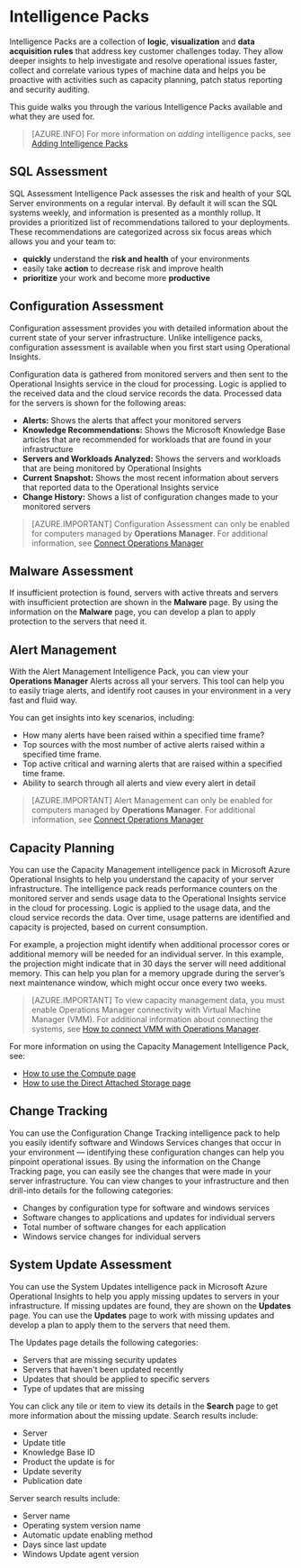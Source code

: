 <properties 
	pageTitle="Operational Insights Intelligence Packs" 
	description="Operational Insights is an analysis service that enables IT administrators to gain deep insight across on-premises and cloud environments. It enables you to interact with real-time and historical machine data to rapidly develop custom insights, and provides Microsoft and community-developed patterns for analyzing data." 
	services="operational-insights" 
	documentationCenter="n/a" 
	authors="bandersmsft" 
	manager="jwhit" 
	editor=""/>

<tags 
	ms.service="operational-insights" 
	ms.workload="operational-insights" 
	ms.tgt_pltfrm="NA" 
	ms.devlang="NA" 
	ms.topic="article" 
	ms.date="02/20/2015" 
	ms.author="alfran"/>

# Intelligence Packs

Intelligence Packs are a collection of **logic**, **visualization** and **data acquisition rules** that address key customer challenges today. They allow deeper insights to help investigate and resolve operational issues faster, collect and correlate various types of machine data and helps you be proactive with activities such as capacity planning, patch status reporting and security auditing.

This guide walks you through the various Intelligence Packs available and what they are used for.

>[AZURE.INFO] For more information on *adding* intelligence packs, see [Adding Intelligence Packs](../operational-insights-add-intelligence-pack.md)

## SQL Assessment

SQL Assessment Intelligence Pack assesses the risk and health of your SQL Server environments on a regular interval. By default it will scan the SQL systems weekly, and information is presented as a monthly rollup. It provides a prioritized list of recommendations tailored to your deployments. These recommendations are categorized across six focus areas which allows you and your team to:

- **quickly** understand the **risk and health** of your environments
- easily take **action** to decrease risk and improve health
- **prioritize** your work and become more **productive**
## Configuration Assessment

Configuration assessment provides you with detailed information about the current state of your server infrastructure. Unlike intelligence packs, configuration assessment is available when you first start using Operational Insights.

Configuration data is gathered from monitored servers and then sent to the Operational Insights service in the cloud for processing. Logic is applied to the received data and the cloud service records the data. Processed data for the servers is shown for the following areas:

- **Alerts:** Shows the alerts that affect your monitored servers
- **Knowledge Recommendations:** Shows the Microsoft Knowledge Base articles that are recommended for workloads that are found in your infrastructure
- **Servers and Workloads Analyzed:** Shows the servers and workloads that are being monitored by Operational Insights
- **Current Snapshot:** Shows the most recent information about servers that reported data to the Operational Insights service
- **Change History:** Shows a list of configuration changes made to your monitored servers

> [AZURE.IMPORTANT] Configuration Assessment can only be enabled for computers managed by **Operations Manager**.  For additional information, see [Connect Operations Manager](../operational-insights-connect-scom.md)
## Malware Assessment

If insufficient protection is found, servers with active threats and servers with insufficient protection are shown in the **Malware**  page. By using the information on the **Malware** page, you can develop a plan to apply protection to the servers that need it.

## Alert Management

With the Alert Management Intelligence Pack, you can view your **Operations Manager** Alerts across all your servers. This tool can help you to easily triage alerts, and identify root causes in your environment in a very fast and fluid way.

You can get insights into key scenarios, including:

- How many alerts have been raised within a specified time frame?
- Top sources with the most number of active alerts raised within a specified time frame.
- Top active critical and warning alerts that are raised within a specified time frame.
- Ability to search through all alerts and view every alert in detail

> [AZURE.IMPORTANT] Alert Management can only be enabled for computers managed by **Operations Manager**.  For additional information, see [Connect Operations Manager](../operational-insights-connect-scom)
## Capacity Planning

You can use the Capacity Management intelligence pack in Microsoft Azure Operational Insights to help you understand the capacity of your server infrastructure. The intelligence pack reads performance counters on the monitored server and sends usage data to the Operational Insights service in the cloud for processing. Logic is applied to the usage data, and the cloud service records the data. Over time, usage patterns are identified and capacity is projected, based on current consumption.

For example, a projection might identify when additional processor cores or additional memory will be needed for an individual server. In this example, the projection might indicate that in 30 days the server will need additional memory. This can help you plan for a memory upgrade during the server’s next maintenance window, which might occur once every two weeks.

>[AZURE.IMPORTANT] To view capacity management data, you must enable Operations Manager connectivity with Virtual Machine Manager (VMM). For additional information about connecting the systems, see [How to connect VMM with Operations Manager](https://technet.microsoft.com/library/hh882396.aspx).

For more information on using the Capacity Management Intelligence Pack, see:

- [How to use the Compute page](https://msdn.microsoft.com/library/azure/dn873965.aspx)
- [How to use the Direct Attached Storage page](https://msdn.microsoft.com/library/azure/dn873954.aspx) 
## Change Tracking

You can use the Configuration Change Tracking intelligence pack to help you easily identify software and Windows Services changes that occur in your environment — identifying these configuration changes can help you pinpoint operational issues. By using the information on the Change Tracking page, you can easily see the changes that were made in your server infrastructure. You can view changes to your infrastructure and then drill-into details for the following categories:

- Changes by configuration type for software and windows services
- Software changes to applications and updates for individual servers
- Total number of software changes for each application
- Windows service changes for individual servers
## System Update Assessment

You can use the System Updates intelligence pack in Microsoft Azure Operational Insights to help you apply missing updates to servers in your infrastructure. If missing updates are found, they are shown on the **Updates** page. You can use the **Updates** page to work with missing updates and develop a plan to apply them to the servers that need them.

The Updates page details the following categories:

- Servers that are missing security updates
- Servers that haven't been updated recently
- Updates that should be applied to specific servers
- Type of updates that are missing

You can click any tile or item to view its details in the **Search** page to get more information about the missing update.  Search results include:

- Server
- Update title
- Knowledge Base ID
- Product the update is for
- Update severity
- Publication date

Server search results include:

- Server name
- Operating system version name
- Automatic update enabling method
- Days since last update
- Windows Update agent version






